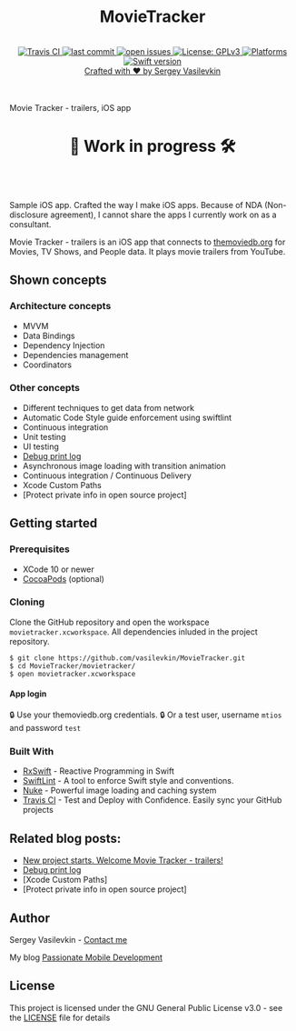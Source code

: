 <h1 align="center">MovieTracker</h1>

<br />

<div align="center">
<!-- Travis CI -->
<a href="https://travis-ci.org/vasilevkin/MovieTracker">
<img src="https://travis-ci.org/vasilevkin/MovieTracker.svg?branch=master" alt="Travis CI">

<!-- Last commit -->
<a href="https://github.com/vasilevkin/MovieTracker/commits/master">
<img src="https://img.shields.io/github/last-commit/vasilevkin/MovieTracker.svg" alt="last commit">

<!-- Open issues -->
<a href="https://github.com/vasilevkin/MovieTracker/issues">
<img src="https://img.shields.io/github/issues-raw/vasilevkin/MovieTracker.svg" alt="open issues">

<!-- License: GPLv3 -->
<a href="https://opensource.org/licenses/gpl-3.0.html">
<img src="https://img.shields.io/badge/License-GPLv3-yellow.svg" alt="License: GPLv3">

<!-- Platforms -->
<a href="https://developer.apple.com/develop/">
<img src="https://img.shields.io/badge/platform-iOS-lightgrey.svg" alt="Platforms">

<!-- Swift version -->
<a href="https://developer.apple.com/swift/">
<img src="https://img.shields.io/badge/Swift-4.2-orange.svg?style=flat" alt="Swift version">
</div>

<div align="center">
<sub><a href="https://svasilevkin.wordpress.com/">Crafted with ❤︎ by Sergey Vasilevkin</a></sub>
</div>

<br />

<br />


Movie Tracker - trailers, iOS app

<h1 align="center">👷 Work in progress 🛠️</h1>

<br />

<br />


Sample iOS app. Crafted the way I make iOS apps. Because of NDA (Non-disclosure agreement), I cannot share the apps I currently work on as a consultant.

Movie Tracker - trailers is an iOS app that connects to [themoviedb.org](https://www.themoviedb.org) for Movies, TV Shows, and People data.
It plays movie trailers from YouTube.

## Shown concepts

### Architecture concepts

* MVVM
* Data Bindings
* Dependency Injection
* Dependencies management
* Coordinators

### Other concepts

* Different techniques to get data from network
* Automatic Code Style guide enforcement using swiftlint
* Continuous integration
* Unit testing
* UI testing
* [Debug print log](https://svasilevkin.wordpress.com/2019/03/24/debug-print-log/)
* Asynchronous image loading with transition animation
* Continuous integration / Continuous Delivery
* Xcode Custom Paths
* [Protect private info in open source project]


## Getting started

### Prerequisites

* XCode 10 or newer
* [CocoaPods](https://cocoapods.org) (optional)

### Cloning

Clone the GitHub repository and open the workspace `movietracker.xcworkspace`.
All dependencies inluded in the project repository.

```
$ git clone https://github.com/vasilevkin/MovieTracker.git
$ cd MovieTracker/movietracker/
$ open movietracker.xcworkspace
```

#### App login
🔒 Use your themoviedb.org credentials.
🔒 Or a test user, username `mtios` and password `test`

### Built With

- [RxSwift](https://github.com/ReactiveX/RxSwift) - Reactive Programming in Swift 
- [SwiftLint](https://github.com/realm/SwiftLint) - A tool to enforce Swift style and conventions.
- [Nuke](https://github.com/kean/Nuke) - Powerful image loading and caching system
- [Travis CI](https://travis-ci.org) - Test and Deploy with Confidence. Easily sync your GitHub projects


## Related blog posts:

* [New project starts. Welcome Movie Tracker - trailers!](https://svasilevkin.wordpress.com/2019/03/23/new-project-starts-welcome-movie-tracker-trailers/)
* [Debug print log](https://svasilevkin.wordpress.com/2019/03/24/debug-print-log/)
* [Xcode Custom Paths]
* [Protect private info in open source project]

## Author

Sergey Vasilevkin - [Contact me](https://svasilevkin.wordpress.com/contact-me/)

My blog
[Passionate Mobile Development](https://svasilevkin.wordpress.com/blog/)

## License

This project is licensed under the GNU General Public License v3.0 - see the [LICENSE](LICENSE) file for details
